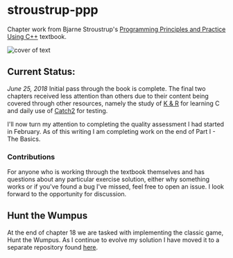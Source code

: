 # stroustrup-ppp
Chapter work from Bjarne Stroustrup's [Programming Principles and Practice Using C++](https://www.amazon.com/Programming-Principles-Practice-Using-2nd/dp/0321992784/) textbook.

![cover of text](https://images-na.ssl-images-amazon.com/images/I/51j679vpDGL._SX406_BO1,204,203,200_.jpg)

## Current Status:
*June 25, 2018*
Initial pass through the book is complete. The final two chapters received less attention than others due to their content being covered through other resources, namely the study of [K & R](https://www.amazon.com/Programming-Language-2nd-Brian-Kernighan/dp/0131103628/ref=sr_1_1?s=books&ie=UTF8&qid=1529961639&sr=1-1&keywords=the+c+programming+language) for learning C and daily use of [Catch2](https://github.com/catchorg/Catch2) for testing.

I'll now turn my attention to completing the quality assessment I had started in February. As of this writing I am completing work on the end of Part I - The Basics.

### Contributions
For anyone who is working through the textbook themselves and has questions about any particular exercise solution, either why something works or if you've found a bug I've missed, feel free to open an issue. I look forward to the opportunity for discussion.

## Hunt the Wumpus
At the end of chapter 18 we are tasked with implementing the classic game, Hunt the Wumpus. As I continue to evolve my solution I have moved it to a separate repository found [here](https://github.com/Chrinkus/wumpus).
